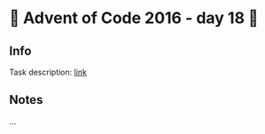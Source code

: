 # 🎄 Advent of Code 2016 - day 18 🎄

## Info

Task description: [link](https://adventofcode.com/2016/day/18)

## Notes

...